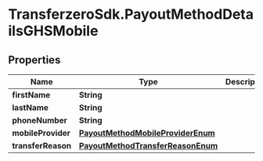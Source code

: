# TransferzeroSdk.PayoutMethodDetailsGHSMobile

## Properties

Name | Type | Description | Notes
------------ | ------------- | ------------- | -------------
**firstName** | **String** |  | 
**lastName** | **String** |  | 
**phoneNumber** | **String** |  | 
**mobileProvider** | [**PayoutMethodMobileProviderEnum**](PayoutMethodMobileProviderEnum.md) |  | [optional] 
**transferReason** | [**PayoutMethodTransferReasonEnum**](PayoutMethodTransferReasonEnum.md) |  | [optional] 


